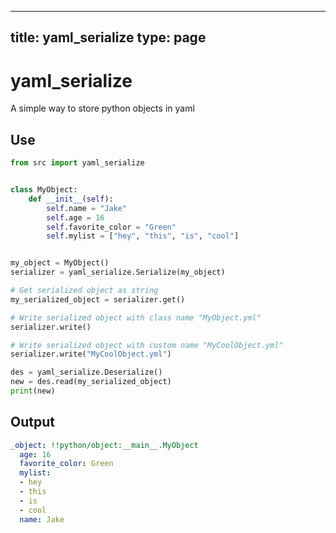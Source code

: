
---
title: yaml_serialize
type: page
---
# yaml_serialize
A simple way to store python objects in yaml 

## Use
```py
from src import yaml_serialize


class MyObject:
    def __init__(self):
        self.name = "Jake"
        self.age = 16
        self.favorite_color = "Green"
        self.mylist = ["hey", "this", "is", "cool"]


my_object = MyObject()
serializer = yaml_serialize.Serialize(my_object)

# Get serialized object as string
my_serialized_object = serializer.get()

# Write serialized object with class name "MyObject.yml"
serializer.write()

# Write serialized object with custom name "MyCoolObject.yml"
serializer.write("MyCoolObject.yml")

des = yaml_serialize.Deserialize()
new = des.read(my_serialized_object)
print(new)
```

## Output
```yml
_object: !!python/object:__main__.MyObject
  age: 16
  favorite_color: Green
  mylist:
  - hey
  - this
  - is
  - cool
  name: Jake
```
